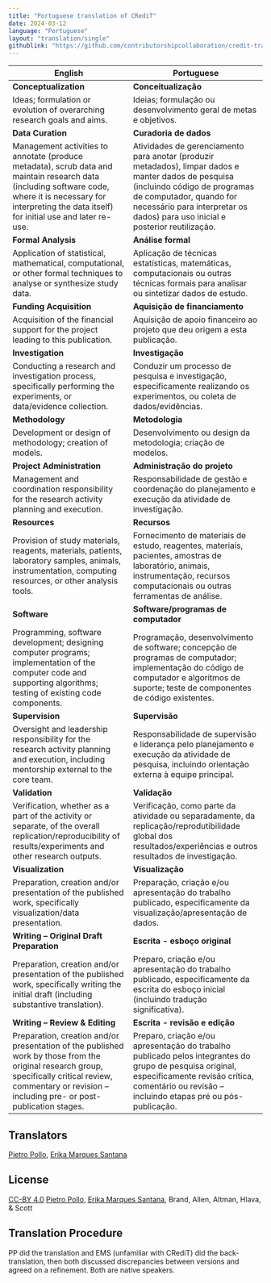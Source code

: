 ```yaml
---
title: "Portuguese translation of CRediT"
date: 2024-03-12
language: "Portuguese"
layout: "translation/single"
githublink: "https://github.com/contributorshipcollaboration/credit-translation/blob/main/translations/credit_translation_pt.json"
---
```


| English | Portuguese |
| --- | --- |
| **Conceptualization** | **Conceitualização** |
| Ideas; formulation or evolution of overarching research goals and aims. | Ideias; formulação ou desenvolvimento geral de metas e objetivos. |
| **Data Curation** | **Curadoria de dados** |
| Management activities to annotate (produce metadata), scrub data and maintain research data (including software code, where it is necessary for interpreting the data itself) for initial use and later re-use. | Atividades de gerenciamento para anotar (produzir metadados), limpar dados e manter dados de pesquisa (incluindo código de programas de computador, quando for necessário para interpretar os dados) para uso inicial e posterior reutilização. |
| **Formal Analysis** | **Análise formal** |
| Application of statistical, mathematical, computational, or other formal techniques to analyse or synthesize study data. | Aplicação de técnicas estatísticas, matemáticas, computacionais ou outras técnicas formais para analisar ou sintetizar dados de estudo. |
| **Funding Acquisition** | **Aquisição de financiamento** |
| Acquisition of the financial support for the project leading to this publication. | Aquisição de apoio financeiro ao projeto que deu origem a esta publicação. |
| **Investigation** | **Investigação** |
| Conducting a research and investigation process, specifically performing the experiments, or data/evidence collection. | Conduzir um processo de pesquisa e investigação, especificamente realizando os experimentos, ou coleta de dados/evidências. |
| **Methodology** | **Metodologia** |
| Development or design of methodology; creation of models. | Desenvolvimento ou design da metodologia; criação de modelos. |
| **Project Administration** | **Administração do projeto** |
| Management and coordination responsibility for the research activity planning and execution. | Responsabilidade de gestão e coordenação do planejamento e execução da atividade de investigação. |
| **Resources** | **Recursos** |
| Provision of study materials, reagents, materials, patients, laboratory samples, animals, instrumentation, computing resources, or other analysis tools. | Fornecimento de materiais de estudo, reagentes, materiais, pacientes, amostras de laboratório, animais, instrumentação, recursos computacionais ou outras ferramentas de análise. |
| **Software** | **Software/programas de computador** |
| Programming, software development; designing computer programs; implementation of the computer code and supporting algorithms; testing of existing code components. | Programação, desenvolvimento de software; concepção de programas de computador; implementação do código de computador e algoritmos de suporte; teste de componentes de código existentes. |
| **Supervision** | **Supervisão** |
| Oversight and leadership responsibility for the research activity planning and execution, including mentorship external to the core team. | Responsabilidade de supervisão e liderança pelo planejamento e execução da atividade de pesquisa, incluindo orientação externa à equipe principal. |
| **Validation** | **Validação** |
| Verification, whether as a part of the activity or separate, of the overall replication/reproducibility of results/experiments and other research outputs. | Verificação, como parte da atividade ou separadamente, da replicação/reprodutibilidade global dos resultados/experiências e outros resultados de investigação. |
| **Visualization** | **Visualização** |
| Preparation, creation and/or presentation of the published work, specifically visualization/data presentation. | Preparação, criação e/ou apresentação do trabalho publicado, especificamente da visualização/apresentação de dados. |
| **Writing – Original Draft Preparation** | **Escrita - esboço original** |
| Preparation, creation and/or presentation of the published work, specifically writing the initial draft (including substantive translation). | Preparo, criação e/ou apresentação do trabalho publicado, especificamente da escrita do esboço inicial (incluindo tradução significativa). |
| **Writing – Review & Editing** | **Escrita - revisão e edição** |
| Preparation, creation and/or presentation of the published work by those from the original research group, specifically critical review, commentary or revision – including pre- or post-publication stages. | Preparo, criação e/ou apresentação do trabalho publicado pelos integrantes do grupo de pesquisa original, especificamente revisão crítica, comentário ou revisão – incluindo etapas pré ou pós-publicação. |

## Translators

[Pietro  Pollo](https://orcid.org/https://orcid.org/0000-0001-6555-5400), [Erika Marques Santana](https://orcid.org/https://orcid.org/0000-0001-5883-4284)


## License

[CC-BY 4.0](https://creativecommons.org/licenses/by/4.0/) [Pietro  Pollo](https://orcid.org/https://orcid.org/0000-0001-6555-5400), [Erika Marques Santana](https://orcid.org/https://orcid.org/0000-0001-5883-4284), Brand, Allen, Altman, Hlava, & Scott
## Translation Procedure

PP did the translation and EMS (unfamiliar with CRediT) did the back-translation, then both discussed discrepancies between versions and agreed on a refinement. Both are native speakers.

